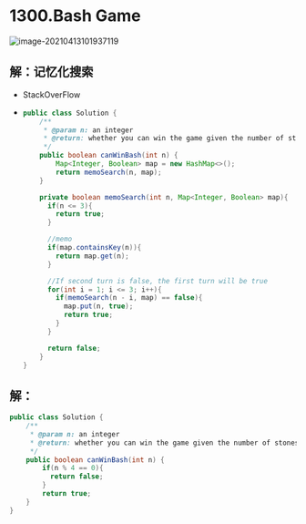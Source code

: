 # 1300.Bash Game

![image-20210413101937119](https://raw.githubusercontent.com/TWDH/Leetcode-From-Zero/pictures/img/image-20210413101937119.png)

## 解：记忆化搜索

* StackOverFlow

* ```java
  public class Solution {
      /**
       * @param n: an integer
       * @return: whether you can win the game given the number of stones in the heap
       */
      public boolean canWinBash(int n) {
          Map<Integer, Boolean> map = new HashMap<>();
          return memoSearch(n, map);
      }
  
      private boolean memoSearch(int n, Map<Integer, Boolean> map){
        if(n <= 3){
          return true;
        }
  
        //memo
        if(map.containsKey(n)){
          return map.get(n);
        }
  
        //If second turn is false, the first turn will be true
        for(int i = 1; i <= 3; i++){
          if(memoSearch(n - i, map) == false){
            map.put(n, true);
            return true;
          }
        }
  
        return false;
      }
  }
  ```

## 解：

```java
public class Solution {
    /**
     * @param n: an integer
     * @return: whether you can win the game given the number of stones in the heap
     */
    public boolean canWinBash(int n) {
        if(n % 4 == 0){
          return false;
        }
        return true;
    }
}
```















